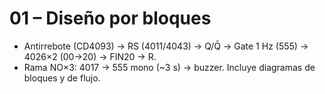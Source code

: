 # 01 – Diseño por bloques
- Antirrebote (CD4093) → RS (4011/4043) → Q/Q̄ → Gate 1 Hz (555) → 4026×2 (00→20) → FIN20 → R.
- Rama NO×3: 4017 → 555 mono (~3 s) → buzzer.
Incluye diagramas de bloques y de flujo.
